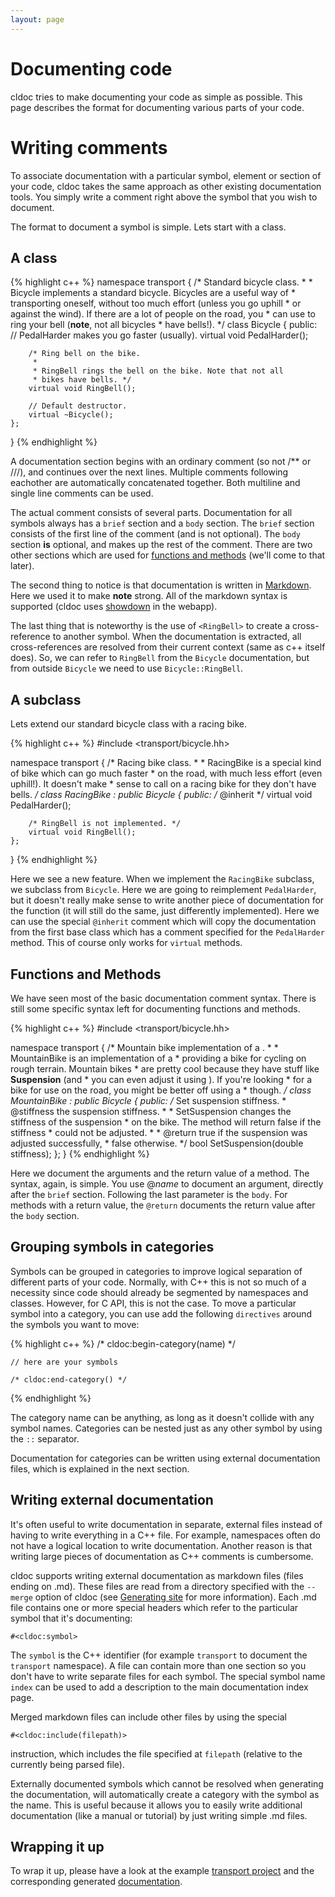 ```yaml
---
layout: page
---
```


# Documenting code
cldoc tries to make documenting your code as simple as possible. This page
describes the format for documenting various parts of your code.

# Writing comments
To associate documentation with a particular symbol, element or section of your
code, cldoc takes the same approach as other existing documentation tools. You
simply write a comment right above the symbol that you wish to document.

The format to document a symbol is simple. Lets start with a class.

## A class
{% highlight c++ %}
namespace transport
{
	/* Standard bicycle class.
	 *
	 * Bicycle implements a standard bicycle. Bicycles are a useful way of
	 * transporting oneself, without too much effort (unless you go uphill
	 * or against the wind). If there are a lot of people on the road, you
	 * can use <RingBell> to ring your bell (**note**, not all bicycles
	 * have bells!).
	 */
	class Bicycle
	{
	public:
		// PedalHarder makes you go faster (usually).
		virtual void PedalHarder();

		/* Ring bell on the bike.
		 *
		 * RingBell rings the bell on the bike. Note that not all
		 * bikes have bells. */
		virtual void RingBell();

		// Default destructor.
		virtual ~Bicycle();
	};
}
{% endhighlight %}

A documentation section begins with an ordinary comment (so not /** or ///), and
continues over the next lines. Multiple comments following eachother are automatically
concatenated together. Both multiline and single line comments can be used.

The actual comment consists of several parts. Documentation for all symbols
always has a `brief` section and a `body` section. The `brief` section consists
of the first line of the comment (and is not optional). The `body` section
**is** optional, and makes up the rest of the comment. There are two other
sections which are used for [functions and methods](#functions_and_methods)
(we'll come to that later).

The second thing to notice is that documentation is written in
[Markdown](http://daringfireball.net/projects/markdown). Here we used it to
make **note** strong. All of the markdown syntax is supported (cldoc uses
[showdown](https://github.com/coreyti/showdown) in the webapp).

The last thing that is noteworthy is the use of `<RingBell>` to create a cross-reference
to another symbol. When the documentation is extracted, all cross-references
are resolved from their current context (same as c++ itself does). So, we can
refer to `RingBell` from the `Bicycle` documentation, but from outside
`Bicycle` we need to use `Bicycle::RingBell`.

## A subclass
Lets extend our standard bicycle class with a racing bike.

{% highlight c++ %}
#include <transport/bicycle.hh>

namespace transport
{
	/* Racing bike class.
	 *
	 * RacingBike is a special kind of bike which can go much faster
	 * on the road, with much less effort (even uphill!). It doesn't make
	 * sense to call <RingBell> on a racing bike for they don't have bells.
	 */
	class RacingBike : public Bicycle
	{
	public:
		/* @inherit */
		virtual void PedalHarder();

		/* RingBell is not implemented. */
		virtual void RingBell();
	};
}
{% endhighlight %}

Here we see a new feature. When we implement the `RacingBike` subclass, we
subclass from `Bicycle`. Here we are going to reimplement `PedalHarder`, but
it doesn't really make sense to write another piece of documentation for
the function (it will still do the same, just differently implemented). Here
we can use the special `@inherit` comment which will copy the documentation
from the first base class which has a comment specified for the `PedalHarder`
method. This of course only works for `virtual` methods.

## Functions and Methods
We have seen most of the basic documentation comment syntax. There is still some
specific syntax left for documenting functions and methods.

{% highlight c++ %}
#include <transport/bicycle.hh>

namespace transport
{
	/* Mountain bike implementation of a <Bicycle>.
	 *
	 * MountainBike is an implementation of a <Bicycle>
	 * providing a bike for cycling on rough terrain. Mountain bikes
	 * are pretty cool because they have stuff like **Suspension** (and
	 * you can even adjust it using <SetSuspension>). If you're looking
	 * for a bike for use on the road, you might be better off using a
	 * <RacingBike> though.
	 */
	class MountainBike : public Bicycle
	{
	public:
		/* Set suspension stiffness.
		 * @stiffness the suspension stiffness.
		 *
		 * SetSuspension changes the stiffness of the suspension
		 * on the bike. The method will return false if the stiffness
		 * could not be adjusted.
		 *
		 * @return true if the suspension was adjusted successfully,
		 *         false otherwise.
		 */
		bool SetSuspension(double stiffness);
	};
}
{% endhighlight %}

Here we document the arguments and the return value of a method. The syntax,
again, is simple. You use @*name* to document an argument, directly after the
`brief` section. Following the last parameter is the `body`. For methods with
a return value, the `@return` documents the return value after the `body`
section.

## Grouping symbols in categories
Symbols can be grouped in categories to improve logical separation of different
parts of your code. Normally, with C++ this is not so much of a necessity since
code should already be segmented by namespaces and classes. However, for C API,
this is not the case. To move a particular symbol into a category, you can
use add the following `directives` around the symbols you want to move:

{% highlight c++ %}
    /* cldoc:begin-category(name) */

    // here are your symbols

    /* cldoc:end-category() */
{% endhighlight %}

The category name can be anything, as long as it doesn't collide with any symbol
names. Categories can be nested just as any other symbol by using the `::` separator.

Documentation for categories can be written using external documentation files,
which is explained in the next section.

## Writing external documentation
It's often useful to write documentation in separate, external files instead of
having to write everything in a C++ file. For example, namespaces often do not
have a logical location to write documentation. Another reason is that writing
large pieces of documentation as C++ comments is cumbersome.

cldoc supports writing external documentation as markdown files (files ending
on .md). These files are read from a directory specified with the `--merge`
option of cldoc (see [Generating site](generating.html) for more information).
Each .md file contains one or more special headers which refer to the particular
symbol that it's documenting:

	#<cldoc:symbol>

The `symbol` is the C++ identifier (for example `transport` to document the
`transport` namespace). A file can contain more than one section so you don't
have to write separate files for each symbol. The special symbol name `index`
can be used to add a description to the main documentation index page.

Merged markdown files can include other files by using the special

    #<cldoc:include(filepath)>

instruction, which includes the file specified at `filepath` (relative to the
currently being parsed file).

Externally documented symbols which cannot be resolved when generating the
documentation, will automatically create a category with the symbol as the name.
This is useful because it allows you to easily write additional documentation
(like a manual or tutorial) by just writing simple .md files.

## Wrapping it up
To wrap it up, please have a look at the example
[transport project](https://github.com/jessevdk/cldoc/tree/master/example) and the
corresponding generated [documentation](example/).
